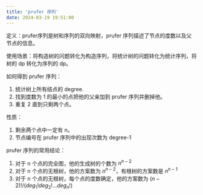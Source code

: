 ```yaml
---
title: 'prufer 序列'
date: 2024-03-19 19:51:00
---
```


定义：prufer序列是树和序列的双向映射，prufer 序列描述了节点的度数以及父节点的信息。

使用场景：将构造树的问题转化为构造序列，将统计树的问题转化为统计序列，将树的 dp 转化为序列的 dp。

如何得到 prufer 序列：

1. 统计树上所有结点的 degree.
2. 找到度数为 1 的最小的点把他的父亲加到 prufer 序列并删掉他。
3. 重复 2 直到只剩两个点。

性质：

1. 剩余两个点中一定有 n。
2. 节点编号在 prufer 序列中的出现次数为 degree-1

prufer 序列的常用结论：

1. 对于 n 个点的完全图，他的生成树的个数为 $n^{n-2}$
2. 对于 n 个点的无根树，他的方案数为 $n^{n-2}$，有根树的方案数是 $n^{n-1}$
3. 对于 n 个点的无根树，每个点的度数确定，他的方案数为 $(n-2)!/(deg_1!deg_2!...deg_n!)$